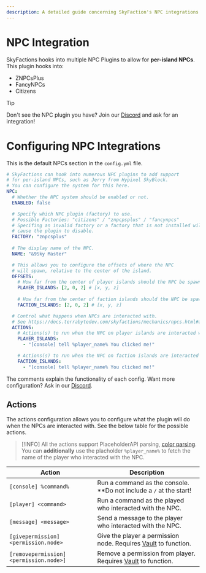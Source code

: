 ```yaml
---
description: A detailed guide concerning SkyFaction's NPC integrations.
---
```


# NPC Integration
SkyFactions hooks into multiple NPC Plugins to allow for **per-island NPCs**.
This plugin hooks into:

- ZNPCsPlus
- FancyNPCs
- Citizens

>[!TIP]
>Don't see the NPC plugin you have? Join our [Discord](https://discord.gg/Y7DVR9gpwa) and ask for an integration!

# Configuring NPC Integrations

This is the default NPCs section in the `config.yml` file.
```yaml
# SkyFactions can hook into numerous NPC plugins to add support
# for per-island NPCs, such as Jerry from Hypixel SkyBlock.
# You can configure the system for this here.
NPC:
  # Whether the NPC system should be enabled or not.
  ENABLED: false

  # Specify which NPC plugin (factory) to use.
  # Possible Factories: "citizens" / "znpcpsplus" / "fancynpcs"
  # Specifing an invalid factory or a factory that is not installed will
  # cause the plugin to disable.
  FACTORY: "znpcsplus"
  
  # The display name of the NPC.
  NAME: "&9Sky Master"

  # This allows you to configure the offsets of where the NPC
  # will spawn, relative to the center of the island.
  OFFSETS:
    # How far from the center of player islands should the NPC be spawned?
    PLAYER_ISLANDS: [2, 0, 2] # [x, y, z]
    
    # How far from the center of faction islands should the NPC be spawned?
    FACTION_ISLANDS: [2, 0, 2] # [x, y, z]

  # Control what happens when NPCs are interacted with.
  # See https://docs.terrabytedev.com/skyfactions/mechanics/npcs.html#actions
  ACTIONS:
    # Actions(s) to run when the NPC on player islands are interacted with.
    PLAYER_ISLANDS: 
      - "[console] tell %player_name% You clicked me!"

    # Actions(s) to run when the NPC on faction islands are interacted with.
    FACTION_ISLANDS: 
      - "[console] tell %player_name% You clicked me!"
```

The comments explain the functionality of each config.
Want more configuration? Ask in our [Discord](https://discord.gg/Y7DVR9gpwa).

## Actions
The actions configuration allows you to configure what the plugin will do when the NPCs are interacted with.
See the below table for the possible actions.

>[!INFO]
>All the actions support PlaceholderAPI parsing, [color parsing](/skyfactions/installation/setup/messages).\
> You can **additionally** use the placholder `%player_name%` to fetch the name of the player who interacted with the NPC.

| Action | Description |
| ------ | ----------- |
| `[console] %command%` | Run a command as the console. **Do not include a `/` at the start! |
| `[player] <command>` | Run a command as the played who interacted with the NPC. |
| `[message] <message>` | Send a message to the player who interacted with the NPC. |
| `[givepermission] <permission.node>` | Give the player a permission node. Requires [Vault](https://www.spigotmc.org/resources/vault.34315/) to function. |
| `[removepermission] <permission.node>]` | Remove a permission from player. Requires [Vault](https://www.spigotmc.org/resources/vault.34315/) to function. |